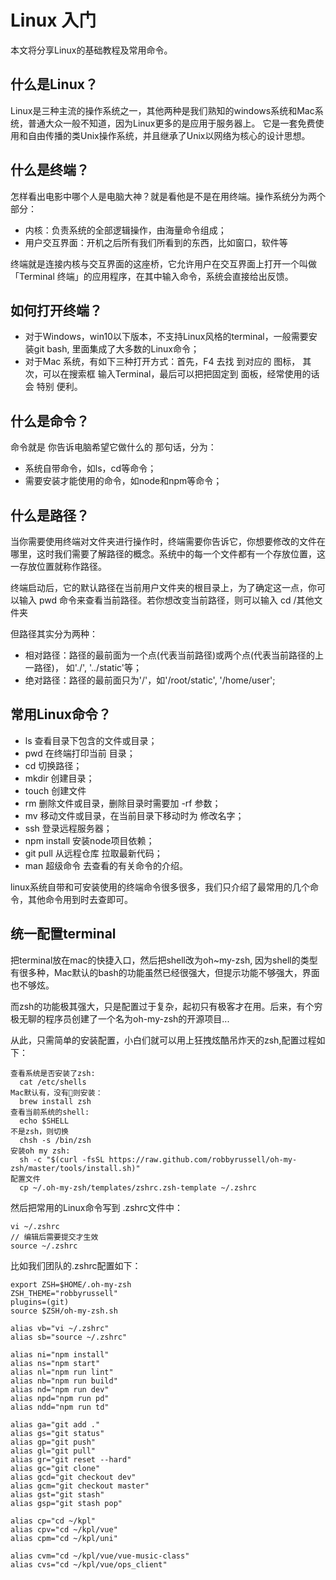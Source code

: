 # Linux 入门
本文将分享Linux的基础教程及常用命令。

## 什么是Linux？
Linux是三种主流的操作系统之一，其他两种是我们熟知的windows系统和Mac系统，普通大众一般不知道，因为Linux更多的是应用于服务器上。
它是一套免费使用和自由传播的类Unix操作系统，并且继承了Unix以网络为核心的设计思想。

## 什么是终端？
怎样看出电影中哪个人是电脑大神？就是看他是不是在用终端。操作系统分为两个部分：
- 内核：负责系统的全部逻辑操作，由海量命令组成；
- 用户交互界面：开机之后所有我们所看到的东西，比如窗口，软件等

终端就是连接内核与交互界面的这座桥，它允许用户在交互界面上打开一个叫做「Terminal 终端」的应用程序，在其中输入命令，系统会直接给出反馈。

## 如何打开终端？ 
- 对于Windows，win10以下版本，不支持Linux风格的terminal，一般需要安装git bash, 里面集成了大多数的Linux命令；
- 对于Mac 系统，有如下三种打开方式：首先，F4 去找 到对应的 图标， 其次，可以在搜索框 输入Terminal，最后可以把把固定到 面板，经常使用的话 会 特别 便利。

## 什么是命令？
命令就是 你告诉电脑希望它做什么的 那句话，分为：
- 系统自带命令，如ls，cd等命令；
- 需要安装才能使用的命令，如node和npm等命令；

## 什么是路径？
当你需要使用终端对文件夹进行操作时，终端需要你告诉它，你想要修改的文件在哪里，这时我们需要了解路径的概念。系统中的每一个文件都有一个存放位置，这一存放位置就称作路径。

终端启动后，它的默认路径在当前用户文件夹的根目录上，为了确定这一点，你可以输入 pwd 命令来查看当前路径。若你想改变当前路径，则可以输入 cd /其他文件夹

但路径其实分为两种：
- 相对路径：路径的最前面为一个点(代表当前路径)或两个点(代表当前路径的上一路径)， 如'./', '../static'等；
- 绝对路径：路径的最前面只为'/'，如'/root/static', '/home/user';

## 常用Linux命令？
- ls 查看目录下包含的文件或目录；
- pwd 在终端打印当前 目录；
- cd 切换路径；
- mkdir 创建目录；
- touch 创建文件
- rm 删除文件或目录，删除目录时需要加 -rf 参数；
- mv 移动文件或目录，在当前目录下移动时为 修改名字；
- ssh 登录远程服务器；
- npm install 安装node项目依赖；
- git pull 从远程仓库 拉取最新代码；
- man 超级命令 去查看的有关命令的介绍。

linux系统自带和可安装使用的终端命令很多很多，我们只介绍了最常用的几个命令，其他命令用到时去查即可。

## 统一配置terminal
把terminal放在mac的快捷入口，然后把shell改为oh~my-zsh, 因为shell的类型有很多种，Mac默认的bash的功能虽然已经很强大，但提示功能不够强大，界面也不够炫。

而zsh的功能极其强大，只是配置过于复杂，起初只有极客才在用。后来，有个穷极无聊的程序员创建了一个名为oh-my-zsh的开源项目...

从此，只需简单的安装配置，小白们就可以用上狂拽炫酷吊炸天的zsh,配置过程如下：
```
查看系统是否安装了zsh:
  cat /etc/shells 
Mac默认有，没有则安装：
  brew install zsh
查看当前系统的shell:
  echo $SHELL
不是zsh，则切换
  chsh -s /bin/zsh
安装oh my zsh:
  sh -c "$(curl -fsSL https://raw.github.com/robbyrussell/oh-my-zsh/master/tools/install.sh)"
配置文件
  cp ~/.oh-my-zsh/templates/zshrc.zsh-template ~/.zshrc
```
   然后把常用的Linux命令写到 .zshrc文件中：
```
vi ~/.zshrc
// 编辑后需要提交才生效
source ~/.zshrc
```
  比如我们团队的.zshrc配置如下：
```
export ZSH=$HOME/.oh-my-zsh
ZSH_THEME="robbyrussell"
plugins=(git)
source $ZSH/oh-my-zsh.sh

alias vb="vi ~/.zshrc"
alias sb="source ~/.zshrc"

alias ni="npm install"
alias ns="npm start"
alias nl="npm run lint"
alias nb="npm run build"
alias nd="npm run dev"
alias npd="npm run pd"
alias ndd="npm run td"

alias ga="git add ."
alias gs="git status"
alias gp="git push"
alias gl="git pull"
alias gr="git reset --hard"
alias gc="git clone"
alias gcd="git checkout dev"
alias gcm="git checkout master"
alias gst="git stash"
alias gsp="git stash pop"

alias cp="cd ~/kpl"
alias cpv="cd ~/kpl/vue"
alias cpm="cd ~/kpl/uni"

alias cvm="cd ~/kpl/vue/vue-music-class"
alias cvs="cd ~/kpl/vue/ops_client"
```



